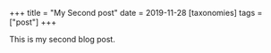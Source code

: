 +++
title = "My Second post"
date = 2019-11-28
[taxonomies]
tags = ["post"]
+++

This is my second blog post.
